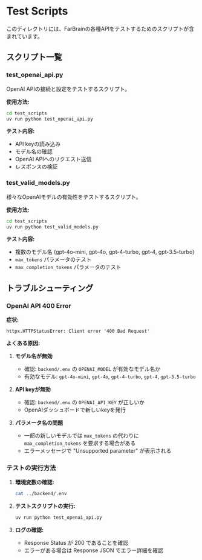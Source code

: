 # Test Scripts

このディレクトリには、FarBrainの各種APIをテストするためのスクリプトが含まれています。

## スクリプト一覧

### test_openai_api.py
OpenAI APIの接続と設定をテストするスクリプト。

**使用方法:**
```bash
cd test_scripts
uv run python test_openai_api.py
```

**テスト内容:**
- API keyの読み込み
- モデル名の確認
- OpenAI APIへのリクエスト送信
- レスポンスの検証

### test_valid_models.py
様々なOpenAIモデルの有効性をテストするスクリプト。

**使用方法:**
```bash
cd test_scripts
uv run python test_valid_models.py
```

**テスト内容:**
- 複数のモデル名 (gpt-4o-mini, gpt-4o, gpt-4-turbo, gpt-4, gpt-3.5-turbo)
- `max_tokens` パラメータのテスト
- `max_completion_tokens` パラメータのテスト

## トラブルシューティング

### OpenAI API 400 Error

**症状:**
```
httpx.HTTPStatusError: Client error '400 Bad Request'
```

**よくある原因:**

1. **モデル名が無効**
   - 確認: `backend/.env` の `OPENAI_MODEL` が有効なモデル名か
   - 有効なモデル: `gpt-4o-mini`, `gpt-4o`, `gpt-4-turbo`, `gpt-4`, `gpt-3.5-turbo`

2. **API keyが無効**
   - 確認: `backend/.env` の `OPENAI_API_KEY` が正しいか
   - OpenAIダッシュボードで新しいkeyを発行

3. **パラメータ名の問題**
   - 一部の新しいモデルでは `max_tokens` の代わりに `max_completion_tokens` を要求する場合がある
   - エラーメッセージで "Unsupported parameter" が表示される

### テストの実行方法

1. **環境変数の確認:**
   ```bash
   cat ../backend/.env
   ```

2. **テストスクリプトの実行:**
   ```bash
   uv run python test_openai_api.py
   ```

3. **ログの確認:**
   - Response Status が 200 であることを確認
   - エラーがある場合は Response JSON でエラー詳細を確認
